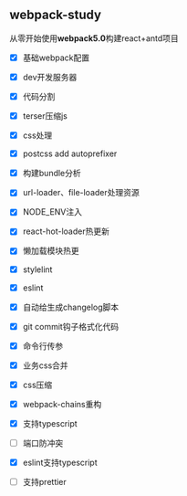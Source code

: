 ## webpack-study

从零开始使用**webpack5.0**构建react+antd项目

- [x] 基础webpack配置
- [x] dev开发服务器
- [x] 代码分割
- [x] terser压缩js
- [x] css处理
- [x] postcss add autoprefixer
- [x] 构建bundle分析
- [x] url-loader、file-loader处理资源
- [x] NODE_ENV注入
- [x] react-hot-loader热更新
- [x] 懒加载模块热更
- [x] stylelint
- [x] eslint
- [x] 自动给生成changelog脚本
- [x] git commit钩子格式化代码
- [x] 命令行传参
- [x] 业务css合并
- [x] css压缩
- [x] webpack-chains重构
- [x] 支持typescript
- [ ] 端口防冲突
- [x] eslint支持typescript 
- [ ] 支持prettier

